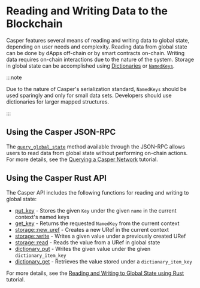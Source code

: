 # Reading and Writing Data to the Blockchain

Casper features several means of reading and writing data to global state, depending on user needs and complexity. Reading data from global state can be done by dApps off-chain or by smart contracts on-chain. Writing data requires on-chain interactions due to the nature of the system. Storage in global state can be accomplished using [Dictionaries](../dictionaries.md) or [`NamedKeys`](../../developers/json-rpc/types_chain.md#namedkey).

:::note

Due to the nature of Casper's serialization standard, `NamedKeys` should be used sparingly and only for small data sets. Developers should use dictionaries for larger mapped structures.

:::

## Using the Casper JSON-RPC

The [`query_global_state`](../../developers/json-rpc/json-rpc-informational.md#query-global-state) method available through the JSON-RPC allows users to read data from global state without performing on-chain actions. For more details, see the [Querying a Casper Network](../../resources/beginner/querying-network.md) tutorial.

## Using the Casper Rust API

The Casper API includes the following functions for reading and writing to global state:

* [put_key](https://docs.rs/casper-contract/latest/casper_contract/contract_api/runtime/fn.put_key.html) - Stores the given `Key` under the given `name` in the current context's named keys
* [get_key](https://docs.rs/casper-contract/latest/casper_contract/contract_api/runtime/fn.get_key.html) - Returns the requested `NamedKey` from the current context
* [storage::new_uref](https://docs.rs/casper-contract/latest/casper_contract/contract_api/storage/fn.new_uref.html) - Creates a new URef in the current context
* [storage::write](https://docs.rs/casper-contract/latest/casper_contract/contract_api/storage/fn.write.html) - Writes a given value under a previously created URef
* [storage::read](https://docs.rs/casper-contract/latest/casper_contract/contract_api/storage/fn.read.html) - Reads the value from a URef in global state
* [dictionary_put](https://docs.rs/casper-contract/latest/casper_contract/contract_api/storage/fn.dictionary_put.html) - Writes the given value under the given `dictionary_item_key`
* [dictionary_get](https://docs.rs/casper-contract/latest/casper_contract/contract_api/storage/fn.dictionary_get.html) - Retrieves the value stored under a `dictionary_item_key`

For more details, see the [Reading and Writing to Global State using Rust](../../resources/advanced/storage-workflow.md) tutorial.